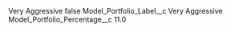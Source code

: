 <?xml version="1.0" encoding="UTF-8"?>
<CustomMetadata xmlns="http://soap.sforce.com/2006/04/metadata" xmlns:xsi="http://www.w3.org/2001/XMLSchema-instance" xmlns:xsd="http://www.w3.org/2001/XMLSchema">
    <label>Very Aggressive</label>
    <protected>false</protected>
    <values>
        <field>Model_Portfolio_Label__c</field>
        <value xsi:type="xsd:string">Very Aggressive</value>
    </values>
    <values>
        <field>Model_Portfolio_Percentage__c</field>
        <value xsi:type="xsd:double">11.0</value>
    </values>
</CustomMetadata>
